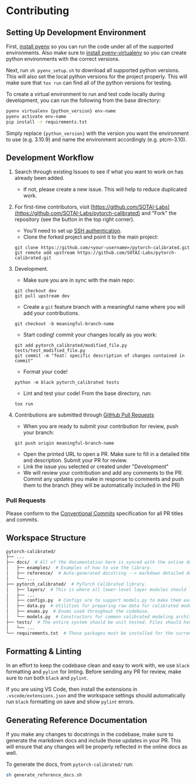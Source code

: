 # Contributing

## Setting Up Development Environment

First, [install pyenv](https://github.com/pyenv/pyenv#installation) so you can run the code under all of the supported environments. Also make sure to [install pyenv-virtualenv](https://github.com/pyenv/pyenv-virtualenv#installation) so you can create python environments with the correct versions.

Next, run `sh pyenv_setup.sh` to download all supported python versions. This will also set the local python versions for the project properly. This will make sure that `tox run` can find all of the python versions for testing.

To create a virtual environment to run and test code locally during development, you can run the following from the base directory:

```sh
pyenv virtualenv {python_version} env-name
pyenv activate env-name
pip install -r requirements.txt
```

Simply replace `{python_version}` with the version you want the environment to use (e.g. 3.10.9) and name the environment accordingly (e.g. ptcm-3.10).

## Development Workflow

1. Search through existing Issues to see if what you want to work on has already been added.
   - If not, please create a new issue. This will help to reduce duplicated work.
2. For first-time contributors, visit [https://github.com/SOTAI-Labs](https://github.com/SOTAI-Labs/pytorch-calibrated) and "Fork" the repository (see the button in the top right corner).

   - You'll need to set up [SSH authentication](https://docs.github.com/en/authentication/connecting-to-github-with-ssh).
   - Clone the forked project and point it to the main project:

   ```shell
   git clone https://github.com/<your-username>/pytorch-calibrated.git
   git remote add upstream https://github.com/SOTAI-Labs/pytorch-calibrated.git
   ```

3. Development.

   - Make sure you are in sync with the main repo:

   ```shell
   git checkout dev
   git pull upstream dev
   ```

   - Create a `git` feature branch with a meaningful name where you will add your contributions.

   ```shell
   git checkout -b meaningful-branch-name
   ```

   - Start coding! commit your changes locally as you work:

   ```shell
   git add pytorch_calibrated/modified_file.py tests/test_modified_file.py
   git commit -m "feat: specific description of changes contained in commit"
   ```

   - Format your code!

   ```shell
   python -m black pytorch_calibrated tests
   ```

   - Lint and test your code! From the base directory, run:

   ```shell
   tox run
   ```

4. Contributions are submitted through [GitHub Pull Requests](https://help.github.com/en/github/collaborating-with-issues-and-pull-requests/about-pull-requests)

   - When you are ready to submit your contribution for review, push your branch:

   ```shell
   git push origin meaningful-branch-name
   ```

   - Open the printed URL to open a PR. Make sure to fill in a detailed title and description. Submit your PR for review.
   - Link the issue you selected or created under "Development"
   - We will review your contribution and add any comments to the PR. Commit any updates you make in response to comments and push them to the branch (they will be automatically included in the PR)

### Pull Requests

Please conform to the [Conventional Commits](https://www.conventionalcommits.org/en/v1.0.0/) specification for all PR titles and commits.

## Workspace Structure

```bash
pytorch-calibrated/
├── ...
├── docs/  # All of the documentation here is synced with the online docs.
│   ├── examples/  # Examples of how to use the library.
│   ├── reference/  # Auto-generated docstring --> markdown detailed documentation.
│   └── ...
├── pytorch_calibrated/  # PyTorch Calibrated library.
│   ├── layers/  # This is where all lower-level layer modules should live.
│   ├── ...
│   ├── configs.py  # Configs are to support models.py to make them easier to use.
│   ├── data.py  # Utilities for preparing raw data for calibrated modeling.
│   ├── enums.py  # Enums used throughout the codebase.
│   └── models.py  # Constructors for common calibrated modeling architectures.
├── tests/  # The entire system should be unit tested. Files should have corresponding test_*.py files here.
│   └── ...
└── requirements.txt  # These packages must be installed for the current development branch to work.
```

## Formatting & Linting

In an effort to keep the codebase clean and easy to work with, we use `black` formatting and `pylint` for linting. Before sending any PR for review, make sure to run both `black` and `pylint`.

If you are using VS Code, then install the extensions in `.vscode/extensions.json` and the workspace settings should automatically run `black` formatting on save and show `pylint` errors.

## Generating Reference Documentation

If you make any changes to docstrings in the codebase, make sure to generate the markdown docs and include those updates in your PR. This will ensure that any changes will be properly reflected in the online docs as well.

To generate the docs, from `pytorch-calibrated/` run:

```bash
sh generate_reference_docs.sh
```
